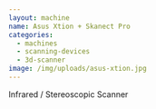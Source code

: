 ```yaml
---
layout: machine
name: Asus Xtion + Skanect Pro
categories:
  - machines
  - scanning-devices
  - 3d-scanner
image: /img/uploads/asus-xtion.jpg
---
```


Infrared / Stereoscopic Scanner
